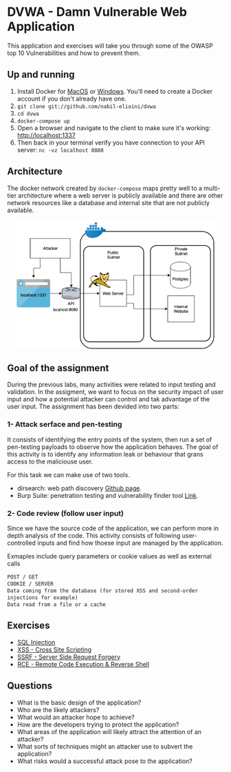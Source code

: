 # DVWA - Damn Vulnerable Web Application

This application and exercises will take you through some of the OWASP top 10 Vulnerabilities and how to prevent them.

## Up and running

1. Install Docker for [MacOS](https://hub.docker.com/editions/community/docker-ce-desktop-mac) or [Windows](https://hub.docker.com/editions/community/docker-ce-desktop-windows). You'll need to create a Docker account if you don't already have one.
2. `git clone git://github.com/nabil-elioini/dvwa`
3. `cd dvwa`
4. `docker-compose up`
5. Open a browser and navigate to the client to make sure it's working: [http://localhost:1337](http://localhost:1337)
6. Then back in your terminal verify you have connection to your API server: `nc -vz localhost 8080`

## Architecture

The docker network created by `docker-compose` maps pretty well to a multi-tier architecture where a web server is publicly available and there are other network resources like a database and internal site that are not publicly available.


<p align="center">
  <img width="460" height="300" src="exercises/assets/arch.png">
</p>



## Goal of the assignment

During the previous labs, many activities were related to input testing and validation. In the assigment, we want to focus on the security impact of user input and how a potential attacker can control and tak advantage of the user input. The assignment has been devided into two parts:

### 1- Attack serface and pen-testing

It consists of identifying the entry points of the system, then run a set of pen-testing payloads to observe how the application behaves. The goal of this activity is to identify any information leak or behaviour that grans access to the maliciouse user.

For this task we can make use of two tools.
- dirsearch: web path discovery [Github page](https://github.com/maurosoria/dirsearch).
- Burp Suite: penetration testing and vulnerability finder tool [Link](https://portswigger.net/burp).

### 2- Code review (follow user input)
Since we have the source code of the application, we can perform more in depth analysis of the code. This activity consists of following user-controlled inputs and find how thoese input are managed by the application.

Exmaples include query parameters or cookie values as well as external calls
```
POST / GET 
COOKIE / SERVER
Data coming from the database (for stored XSS and second-order injections for example)
Data read from a file or a cache
```

## Exercises

* [SQL Injection](exercises/01-sql-injection.md)
* [XSS - Cross Site Scripting](exercises/02-xss.md)
* [SSRF - Server Side Request Forgery](exercises/03-ssrf.md)
* [RCE - Remote Code Execution & Reverse Shell](exercises/04-rce-reverse-shell.md)

## Questions

- What is the basic design of the application?
- Who are the likely attackers?
- What would an attacker hope to achieve?
- How are the developers trying to protect the application?
- What areas of the application will likely attract the attention of an attacker?
- What sorts of techniques might an attacker use to subvert the application?
- What risks would a successful attack pose to the application?
